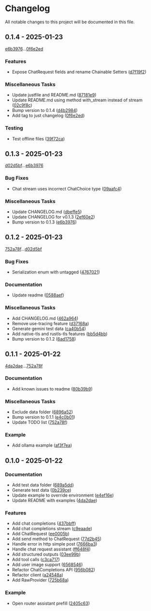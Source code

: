 # Changelog

All notable changes to this project will be documented in this file.

## 0.1.4 - 2025-01-23

[e6b3976](e6b397661f80e5b133345b65bf3f7852b83a8340)...[0f6e2ed](0f6e2edfaff52d4b44a7a608cafacbf6b1e58c7e)

### Features

- Expose ChatRequest fields and rename Chainable Setters ([d7f19f2](d7f19f29abc415cee7140c13400f4b29d45ad515))

### Miscellaneous Tasks

- Update justfile and README.md ([87181e9](87181e9f5420b491590eba67c2a480fff510122c))
- Update README.md using method with_stream instead of stream ([02c9f8c](02c9f8cf55cb5db6345c01a47c95ce2e09d94416))
- Bump version to 0.1.4 ([d4b2984](d4b298469d54b09362de240520dc968e6fa0f051))
- Add tag to just changelog ([0f6e2ed](0f6e2edfaff52d4b44a7a608cafacbf6b1e58c7e))

### Testing

- Test offline files ([39f72ca](39f72ca53de2ce5d3d412a4811a5d86c2824187d))

## 0.1.3 - 2025-01-23

[d02d5bf](d02d5bfacc9a48d76c7a818b6e62042c85451d1e)...[e6b3976](e6b397661f80e5b133345b65bf3f7852b83a8340)

### Bug Fixes

- Chat stream uses incorrect ChatChoice type ([09aafc4](09aafc4aedb641643b16706e538640802f807efb))

### Miscellaneous Tasks

- Update CHANGELOG.md ([dbeffe5](dbeffe58afede568870119db8ed9f2c1a8fc290e))
- Update CHANGELOG for v0.1.3 ([2ef60e2](2ef60e22b26299faa20f4959b743184265728691))
- Bump version to 0.1.3 ([e6b3976](e6b397661f80e5b133345b65bf3f7852b83a8340))

## 0.1.2 - 2025-01-23

[752a78f](752a78ffc4fafd26ec457f1fe73549ce7d3786cc)...[d02d5bf](d02d5bfacc9a48d76c7a818b6e62042c85451d1e)

### Bug Fixes

- Serialization enum with untagged ([4767021](476702158263f19d16ef09737678c09fda32f72a))

### Documentation

- Update readme ([0588aef](0588aef89d9532e95f135401363b7c05f86e9489))

### Miscellaneous Tasks

- Add CHANGELOG.md ([462a964](462a96498c151f192e461b9382462a783b94b927))
- Remove use-tracing feature ([d37168a](d37168a53efb6ccc2fee6449df50226ac7720140))
- Generate gemini test data ([ca40b54](ca40b542979741c78b2151b194582faf3ed2a9c7))
- Add native-tls and rustls-tls features ([bb5d4bb](bb5d4bbad02d0d9be8430ab5576ad03dc8cd74a4))
- Bump version to 0.1.2 ([6ad1758](6ad17583743c7a2db978ea4438b500b46fa3690d))

## 0.1.1 - 2025-01-22

[4da2dae](4da2dae9332d79bf635f87667550f6948a9d8224)...[752a78f](752a78ffc4fafd26ec457f1fe73549ce7d3786cc)

### Documentation

- Add known issues to readme ([80b39b9](80b39b996993ad41640e1d7d53c0a05d66f7136c))

### Miscellaneous Tasks

- Exclude data folder ([6896a52](6896a52652e423c278fb28e8e27c7da740be03fe))
- Bump version to 0.1.1 ([e4c0b01](e4c0b0107412396e1b91351e70a7a2faf8a34354))
- Update TODO list ([752a78f](752a78ffc4fafd26ec457f1fe73549ce7d3786cc))

### Example

- Add ollama example ([af3f7ea](af3f7ead5ba7cfe2b507578312477700944c14d1))

## 0.1.0 - 2025-01-22

### Documentation

- Add test data folder ([689a5dd](689a5dd3fe9d19b34aac2f73dde7cad97ec59a43))
- Generate test data ([0b239ce](0b239cee30c9f09bab35f0e2614f245a41cf0ed9))
- Update example to override environment ([e4ef16e](e4ef16e9626883bb1b40c48f6f7fd2592296c223))
- Update README with examples ([4da2dae](4da2dae9332d79bf635f87667550f6948a9d8224))

### Features

- Add chat completions ([437bbff](437bbff056444736ad74985873daa553470ba79f))
- Add chat completions stream ([c9eaade](c9eaadef1d89282a7766a8ce1fe47115f3eda72b))
- Add ChatRequest ([ee0005b](ee0005b36fdd7d08082587093da711f71fed13c3))
- Add send method to ChatRequest ([77d2b45](77d2b45f34fbc34da2b041d769649b16d3c14bab))
- Handle error in http simple post ([7666ba3](7666ba3d7b0c8f91a3767e040f30260200d4d014))
- Handle chat request assistant ([ff648f4](ff648f4d91449d3752566151757813aa96c9e2a1))
- Add structured outputs ([03ee99b](03ee99b34ccaf13a609fbaa4561611da38b431f7))
- Add tool calls ([c3ca717](c3ca717a22440b19978b66b797f61145e9d5e60a))
- Add user image support ([6568546](656854698a000e6346e21ff05e75ce05fe4f85c2))
- Refactor ChatCompletions API ([956b082](956b0827096681ce2b1e95a402832e982fbc589f))
- Refactor client ([a24548a](a24548a3bf0a331de91bb59aefe0abbe5f78f540))
- Add RawProvider ([725b68a](725b68a29c4efa2174e849b1b77dbeba82ccfdab))

### Example

- Open router assistant prefill ([2405c63](2405c6326cea01a53db6d49aa89ae3d3a1a64789))

<!-- generated by git-cliff -->
